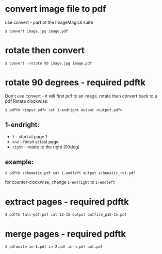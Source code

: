 # convert image file to pdf
use convert - part of the ImageMagick suite
```shell
$ convert image.jpg image.pdf
```

# rotate then convert
```shell
$ convert -rotate 90 image.jpg image.pdf
```

# rotate 90 degrees - required pdftk
Don't use convert - it will first pdf to an image, rotate then convert back to a pdf
Rotate clockwise:
```shell
$ pdftk <input.pdf> cat 1-endright output <output.pdf>
```
## 1-endright:
- ```1``` - start at page 1
- ```end``` - finish at last page
- ```right``` - rotate to the right (90deg)

## example:
```shell
$ pdftk schematic.pdf cat 1-endleft output schematic_rot.pdf
```
for counter-clockwise, change ```1-endright``` to ```1-endleft```

# extract pages - required pdftk
```shell
$ pdftk full-pdf.pdf cat 12-15 output outfile_p12-15.pdf
```

# merge pages - required pdftk
```shell
$ pdfunite in-1.pdf in-2.pdf in-n.pdf out.pdf
```